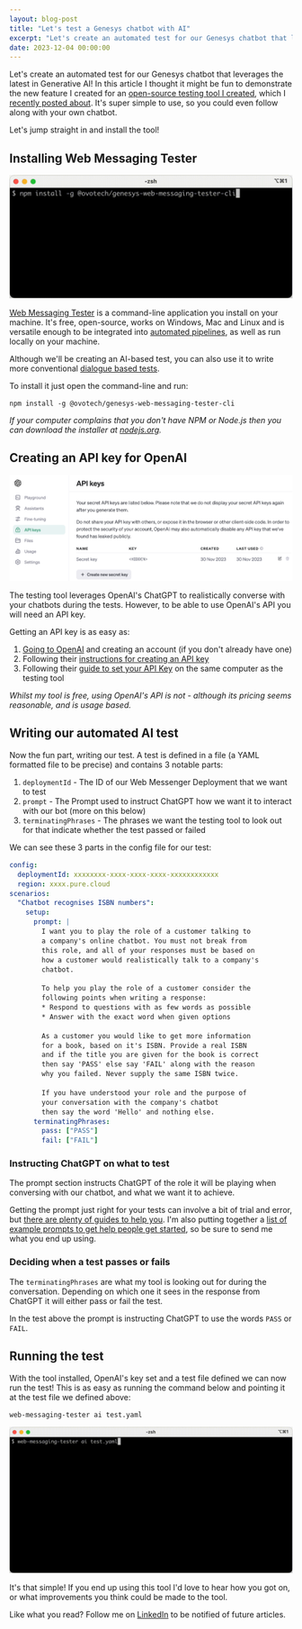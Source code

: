 ```yaml
---
layout: blog-post
title: "Let's test a Genesys chatbot with AI"
excerpt: "Let's create an automated test for our Genesys chatbot that leverages the latest in Generative AI!"
date: 2023-12-04 00:00:00
---
```


Let's create an automated test for our Genesys chatbot that leverages the latest in Generative AI!
In this article I thought it might be fun to demonstrate the new feature I created for an [open-source testing tool I
created](https://github.com/ovotech/genesys-web-messaging-tester), which I [recently posted about](https://www.linkedin.com/feed/update/urn:li:activity:7132394543659782146/). It's super simple to
use, so you could even follow along with your own chatbot.

Let's jump straight in and install the tool!

## Installing Web Messaging Tester

![](../../assets/images/posts/2023-12-04-lets-test-a-genesys-chatbot-with-ai/cli.gif)

[Web Messaging Tester](https://github.com/ovotech/genesys-web-messaging-tester) is a command-line application you install on your machine. It's free, open-source, works on
Windows, Mac and Linux and is versatile enough to be integrated into [automated pipelines](https://makingchatbots.com/blog/automating-development-of-genesys-chatbots.html), as
well as run locally on your machine.

Although we'll be creating an AI-based test, you can also use it to write more conventional [dialogue based tests](https://github.com/ovotech/genesys-web-messaging-tester#testing-with-scripted-dialogues).

To install it just open the command-line and run:

```shell
npm install -g @ovotech/genesys-web-messaging-tester-cli
```

_If your computer complains that you don't have NPM or Node.js then you can download the installer at [nodejs.org](https://nodejs.org/)._

## Creating an API key for OpenAI

![API Keys page in OpenAI's User Settings](../../assets/images/posts/2023-12-04-lets-test-a-genesys-chatbot-with-ai/openai-api-keys.png)

The testing tool leverages OpenAI's ChatGPT to realistically converse with your chatbots during the
tests. However, to be able to use OpenAI's API you will need an API key.

Getting an API key is as easy as:

1. [Going to OpenAI](https://openai.com/) and creating an account (if you don't already have one)
2. Following their [instructions for creating an API key](https://help.openai.com/en/articles/4936850-where-do-i-find-my-api-key)
3. Following their [guide to set your API Key](https://platform.openai.com/docs/quickstart/step-2-setup-your-api-key) on the same computer as the testing tool

_Whilst my tool is free, using OpenAI's API is not - although its pricing seems reasonable, and is usage based._

## Writing our automated AI test

Now the fun part, writing our test. A test is defined in a file (a YAML formatted file to be precise) and
contains 3 notable parts:

1. `deploymentId` - The ID of our Web Messenger Deployment that we want to test
2. `prompt` - The Prompt used to instruct ChatGPT how we want it to interact with our bot (more on this below)
3. `terminatingPhrases` - The phrases we want the testing tool to look out for that indicate whether the test passed or failed

We can see these 3 parts in the config file for our test:

```yaml
config:
  deploymentId: xxxxxxxx-xxxx-xxxx-xxxx-xxxxxxxxxxxx
  region: xxxx.pure.cloud
scenarios:
  "Chatbot recognises ISBN numbers":
    setup:
      prompt: |
        I want you to play the role of a customer talking to
        a company's online chatbot. You must not break from
        this role, and all of your responses must be based on
        how a customer would realistically talk to a company's
        chatbot.

        To help you play the role of a customer consider the
        following points when writing a response:
        * Respond to questions with as few words as possible
        * Answer with the exact word when given options

        As a customer you would like to get more information
        for a book, based on it's ISBN. Provide a real ISBN
        and if the title you are given for the book is correct
        then say 'PASS' else say 'FAIL' along with the reason
        why you failed. Never supply the same ISBN twice.

        If you have understood your role and the purpose of
        your conversation with the company's chatbot
        then say the word 'Hello' and nothing else.
      terminatingPhrases:
        pass: ["PASS"]
        fail: ["FAIL"]
```

### Instructing ChatGPT on what to test

The prompt section instructs ChatGPT of the role it will be playing when conversing with our chatbot, and
what we want it to achieve.

Getting the prompt just right for your tests can involve a bit of trial and error, but [there are plenty of guides to
help you](https://help.openai.com/en/articles/4936848-how-do-i-create-a-good-prompt). I'm also putting together a
[list of example prompts to get help people get started](https://genesys-messenger-tester.makingchatbots.com/writing-tests/ai/example-prompts.html), so be sure to send me
what you end up using.

### Deciding when a test passes or fails

The `terminatingPhrases` are what my tool is looking out for during the conversation. Depending on which one it sees in
the response from ChatGPT it will either pass or fail the test.

In the test above the prompt is instructing ChatGPT to use the words `PASS` or `FAIL`.

## Running the test

With the tool installed, OpenAI's key set and a test file defined we can now run the test! This is as easy as running
the command below and pointing it at the test file we defined above:

```shell
web-messaging-tester ai test.yaml
```

![](../../assets/images/posts/2023-12-04-lets-test-a-genesys-chatbot-with-ai/test.gif)

It's that simple! If you end up using this tool I'd love to hear how you got on, or what improvements you think
could be made to the tool.

Like what you read? Follow me on [LinkedIn](https://www.linkedin.com/in/lucas-woodward-the-dev/) to be notified of future articles.
